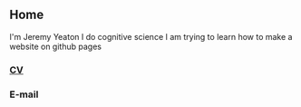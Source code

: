 ## Home
I'm Jeremy Yeaton
I do cognitive science
I am trying to learn how to make a website on github pages

### [CV](google.com)

### E-mail
